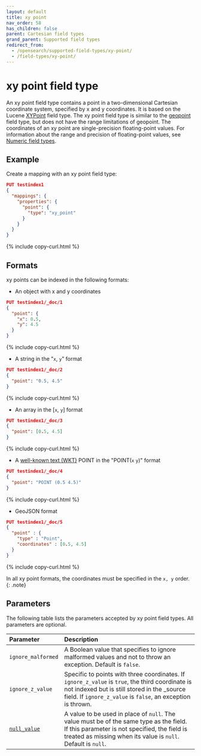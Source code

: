 ```yaml
---
layout: default
title: xy point
nav_order: 58
has_children: false
parent: Cartesian field types
grand_parent: Supported field types
redirect_from:
  - /opensearch/supported-field-types/xy-point/
  - /field-types/xy-point/
---
```


# xy point field type

An xy point field type contains a point in a two-dimensional Cartesian coordinate system, specified by x and y coordinates. It is based on the Lucene [XYPoint](https://lucene.apache.org/core/9_3_0/core/org/apache/lucene/geo/XYPoint.html) field type. The xy point field type is similar to the [geopoint]({{site.url}}{{site.baseurl}}/opensearch/supported-field-types/geo-point/) field type, but does not have the range limitations of geopoint. The coordinates of an xy point are single-precision floating-point values. For information about the range and precision of floating-point values, see [Numeric field types]({{site.url}}{{site.baseurl}}/opensearch/supported-field-types/numeric/).

## Example

Create a mapping with an xy point field type:

```json
PUT testindex1
{
  "mappings": {
    "properties": {
      "point": {
        "type": "xy_point"
      }
    }
  }
}
```
{% include copy-curl.html %}

## Formats

xy points can be indexed in the following formats:

- An object with x and y coordinates

```json
PUT testindex1/_doc/1
{
  "point": { 
    "x": 0.5,
    "y": 4.5
  }
}
```
{% include copy-curl.html %}

- A string in the "`x`, `y`" format

```json
PUT testindex1/_doc/2
{
  "point": "0.5, 4.5" 
}
```
{% include copy-curl.html %}

- An array in the [`x`, `y`] format

```json
PUT testindex1/_doc/3
{
  "point": [0.5, 4.5] 
}
```
{% include copy-curl.html %}

- A [well-known text (WKT)](https://docs.opengeospatial.org/is/12-063r5/12-063r5.html) POINT in the "POINT(`x` `y`)" format

```json
PUT testindex1/_doc/4
{
  "point": "POINT (0.5 4.5)"
}
```
{% include copy-curl.html %}

- GeoJSON format

```json
PUT testindex1/_doc/5
{
  "point" : {
    "type" : "Point",
    "coordinates" : [0.5, 4.5]        
  }
}
```
{% include copy-curl.html %}

In all xy point formats, the coordinates must be specified in the `x, y` order. 
{: .note}

## Parameters

The following table lists the parameters accepted by xy point field types. All parameters are optional.

Parameter | Description 
:--- | :--- 
`ignore_malformed` | A Boolean value that specifies to ignore malformed values and not to throw an exception. Default is `false`.
`ignore_z_value` | Specific to points with three coordinates. If `ignore_z_value` is `true`, the third coordinate is not indexed but is still stored in the _source field. If `ignore_z_value` is `false`, an exception is thrown.
[`null_value`]({{site.url}}{{site.baseurl}}/opensearch/supported-field-types/index#null-value) | A  value to be used in place of `null`. The value must be of the same type as the field. If this parameter is not specified, the field is treated as missing when its value is `null`. Default is `null`.